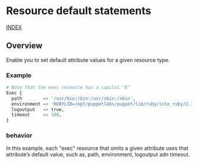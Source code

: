 # Resource default statements

[INDEX](../../README.md)

## Overview
Enable you to set default attribute values for a given resource type.

### Example
```python
# Note that the exec resource has a capilal "E"
Exec {
  path        => '/usr/bin:/bin:/usr/sbin:/sbin',
  environment => 'RUBYLIB=/opt/puppetlabs/puppet/lib/ruby/site_ruby/2.1.0/',
  logoutput   => true,
  timeout     => 180,
}
```

### behavior
In this example, each "exec" resource that omits a given attribute uses that attribute’s default value, such as, path, environment, logoutput adn timeout.
